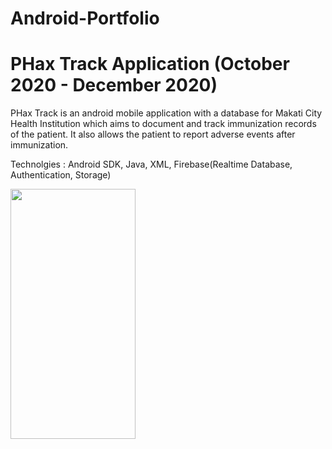 # Android-Portfolio

# PHax Track Application (October 2020 - December 2020)
PHax Track is an android mobile application with a database for Makati City Health Institution which aims to document and track immunization records of the patient. It also allows the patient to report adverse events after immunization.


Technolgies : Android SDK, Java, XML, Firebase(Realtime Database, Authentication, Storage)


<img src="https://user-images.githubusercontent.com/63446100/224617325-37f034e7-c71e-4a8d-8132-6ab6d84f5cb1.gif" width="200" height="400">
